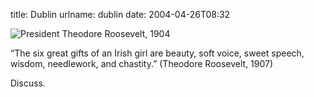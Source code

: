 title: Dublin
urlname: dublin
date: 2004-04-26T08:32

![President Theodore Roosevelt, 1904][a]

&ldquo;The six great gifts of an Irish girl are beauty, soft voice, sweet speech, wisdom, needlework, and
chastity.&rdquo; (Theodore Roosevelt, 1907)

Discuss.

[a]: {static}/images/2004-04-26-president-theodore-roosevelt-1904.jpg
